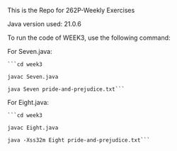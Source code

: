 This is the Repo for 262P-Weekly Exercises

Java version used: 21.0.6

To run the code of WEEK3, use the following command:

For Seven.java:  

    ```cd week3 

    javac Seven.java  

    java Seven pride-and-prejudice.txt```

For Eight.java:  

    ```cd week3  

    javac Eight.java  

    java -Xss32m Eight pride-and-prejudice.txt```
